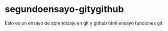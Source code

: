 # segundoensayo-gitygithub
Esto es un ensayo de aprendizaje en git y github
html ensayo funciones git
